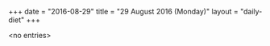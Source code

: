 +++
date = "2016-08-29"
title = "29 August 2016 (Monday)"
layout = "daily-diet"
+++


\<no entries\>

